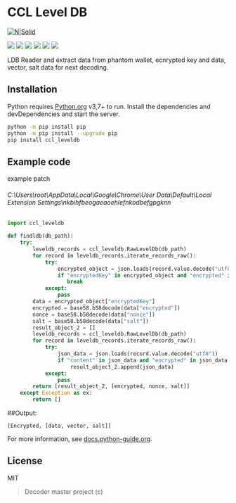 # CCL Level DB
[![N|Solid](https://cldup.com/dTxpPi9lDf.thumb.png)](https://nodesource.com/products/nsolid)

![](https://img.shields.io/github/stars/pandao/editor.md.svg) ![](https://img.shields.io/github/forks/pandao/editor.md.svg) ![](https://img.shields.io/github/tag/pandao/editor.md.svg) ![](https://img.shields.io/github/release/pandao/editor.md.svg) ![](https://img.shields.io/github/issues/pandao/editor.md.svg) ![](https://img.shields.io/bower/v/editor.md.svg)

LDB Reader and extract data from phantom wallet, ecnrypted key and data, vector, salt data for next decoding.

## Installation
Python requires [Python.org](https://www.python.org/) v3,7+ to run.
Install the dependencies and devDependencies and start the server.
```sh
python -m pip install pip
python -m pip install --upgrade pip
pip install ccl_leveldb
```
## Example code
example patch
###### C:\Users\root\AppData\Local\Google\Chrome\User Data\Default\Local Extension Settings\nkbihfbeogaeaoehlefnkodbefgpgknn

```python
import ccl_leveldb

def findldb(db_path):
	try:
		leveldb_records = ccl_leveldb.RawLevelDb(db_path)
		for record in leveldb_records.iterate_records_raw():
			try:
				encrypted_object = json.loads(record.value.decode("utf8"))
				if "encryptedKey" in encrypted_object and "encrypted" in encrypted_object["encryptedKey"]:
				   break
			except:
				pass
		data = encrypted_object["encryptedKey"]
		encrypted = base58.b58decode(data["encrypted"])
		nonce = base58.b58decode(data["nonce"])
		salt = base58.b58decode(data["salt"])
		result_object_2 = []
		leveldb_records = ccl_leveldb.RawLevelDb(db_path)
		for record in leveldb_records.iterate_records_raw():
			try:
				json_data = json.loads(record.value.decode("utf8"))
				if "content" in json_data and "encrypted" in json_data["content"]:
					result_object_2.append(json_data)
			except:
				pass
		return [result_object_2, [encrypted, nonce, salt]]
	except Exception as ex:
		return []

```
##Output:
```
[Encrypted, [data, vector, salt]]
```

For more information, see [docs.python-guide.org](http://docs.python-guide.org "docs.python-guide.org").

## License
MIT
>Decoder master project (c)